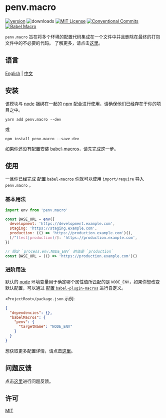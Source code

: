 # penv.macro

[![version][version-badge]][package]
![downloads][downloads-badge]
[![MIT License][license-badge]][license]
[![Conventional Commits](https://img.shields.io/badge/Conventional%20Commits-1.0.0-yellow.svg?style=flat-square)](https://conventionalcommits.org)
[![Babel Macro](https://img.shields.io/badge/babel--macro-%F0%9F%8E%A3-f5da55.svg?style=flat-square)](https://github.com/kentcdodds/babel-plugin-macros)

`penv.macro` 旨在将多个环境的配置代码集成在一个文件中并且删除在最终的打包文件中的不必要的代码。 了解更多，请点击[这里](DETAILS.zh-CN.md)。

## 语言

[English](README.md) | [中文](#)

## 安装

该模块与 [node](https://nodejs.org/en/) 捆绑在一起的 [npm](https://www.npmjs.com/) 配合进行使用，请确保他们已经存在于你的项目之中。

```shell
yarn add penv.macro --dev
```

或

```shell
npm install penv.macro --save-dev
```

如果你还没有配置安装 [babel-macros](https://github.com/kentcdodds/babel-plugin-macros)，请先完成这一步。

## 使用

一旦你已经完成 [配置 `babel-macros`](https://github.com/kentcdodds/babel-plugin-macros/blob/master/other/docs/user.md) 你就可以使用 `import/require` 导入 `penv.macro` 。

### 基本用法

```javascript
import env from 'penv.macro'

const BASE_URL = env({
  development: 'https://development.example.com',
  staging: 'https://staging.example.com',
  production: (() => 'https://production.example.com')(),
  [/^(test|production)/]: 'https://production.example.com',
})

// 假定 `process.env.NODE_ENV` 的值是 `production`
const BASE_URL = (() => 'https://production.example.com')()
```

### 进阶用法

默认的 [node](https://nodejs.org/en/) 环境变量用于确定哪个属性值所匹配的是 `NODE_ENV`，如果你想改变默认配置，可以通过 [配置 `babel-plugin-macros`](https://github.com/kentcdodds/babel-plugin-macros/blob/master/other/docs/author.md#config-experimental) 进行自定义。

`<ProjectRoot>/package.json` 示例:

```json
{
  "dependencies": {},
  "babelMacros": {
    "penv": {
      "targetName": "NODE_ENV"
    }
  }
}
```

想获取更多配置详情，请点击[这里](https://github.com/kentcdodds/babel-plugin-macros/blob/master/other/docs/author.md#config-experimental)。

## 问题反馈

点击[这里](https://github.com/chengjianhua/penv.macro/issues/new)进行问题反馈。

## 许可

[MIT](https://github.com/chengjianhua/penv.macro/blob/master/LICENSE)

[npm]: https://www.npmjs.com/
[version-badge]: https://img.shields.io/npm/v/penv.macro.svg?style=flat-square
[package]: https://www.npmjs.com/package/penv.macro
[downloads-badge]: https://img.shields.io/npm/dm/penv.macro.svg?style=flat-square
[npmcharts]: http://npmcharts.com/compare/penv.macro
[license-badge]: https://img.shields.io/npm/l/penv.macro.svg?style=flat-square
[license]: https://github.com/chengjianhua/penv.macro/blob/master/LICENSE
